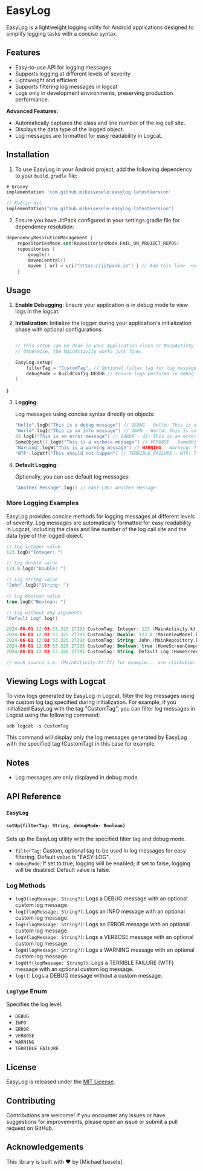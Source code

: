 # EasyLog

EasyLog is a lightweight logging utility for Android applications designed to simplify logging tasks with a concise syntax.

## Features

- Easy-to-use API for logging messages
- Supports logging at different levels of severity
- Lightweight and efficient
- Supports filtering log messages in logcat
- Logs only in development environments, preserving production performance.

**Advanced Features:**
- Automatically captures the class and line number of the log call site.
- Displays the data type of the logged object.
- Log messages are formatted for easy readability in Logcat.

## Installation

1. To use EasyLog in your Android project, add the following dependency to your `build.gradle` file:

```groovy
# Groovy
implementation 'com.github.mikeisesele:easylog:latestVersion'
```

```kotlin
// Kotlin dsl
implementation("com.github.mikeisesele:easylog:latestVersion")
```

2. Ensure you have JitPack configured in your settings.gradle file for dependency resolution:

```kotlin
dependencyResolutionManagement {
    repositoriesMode.set(RepositoriesMode.FAIL_ON_PROJECT_REPOS)
    repositories {
        google()
        mavenCentral()
        maven { url = uri("https://jitpack.io") } // Add this line  <==
    }
```

## Usage

1. **Enable Debugging**: Ensure your application is in debug mode to view logs in the logcat.

2. **Initialization**: Initialize the logger during your application's initialization phase with optional configurations:

    ```kotlin

    // This setup can be done in your Application class or BaseAvtivty if you have one. 
    // Otherwise, the MainActivity works just fine.

    EasyLog.setup(
        filterTag = "CustomTag", // Optional filter tag for log messages. Defaults to EASY-LOG
        debugMode = BuildConfig.DEBUG // Ensure logs performs in debug mode only. [ BuildConfig.DEBUG returns false in release environment ]
    )
    ```
}

3. **Logging**:

   Log messages using concise syntax directly on objects:

   ```kotlin
   "Hello".logD("This is a debug message") // DEBUG - Hello: This is a debug message
   "World".logI("This is an info message") // INFO - World: This is an info message
   42.logE("This is an error message") // ERROR - 42: This is an error message
   SomeObject().logV("This is a verbose message") // VERBOSE - SomeObject: This is a verbose message
   "Warning".logW("This is a warning message") // WARNING - Warning: This is a warning message
   "WTF".logWtf("This should not happen") // TERRIBLE_FAILURE - WTF: This should not happen
   ```

4. **Default Logging**:

   Optionally, you can use default log messages:

   ```kotlin
   "Another Message".log() // EASY-LOG: Another Message
   ```

### More Logging Examples

EasyLog provides concise methods for logging messages at different levels of severity. 
Log messages are automatically formatted for easy readability in Logcat, 
including the class and line number of the log call site and the data type of the logged object.

```kotlin
// Log integer value
123.logD("Integer: ")

// Log double value
123.0.logD("Double: ")

// Log string value
"John".logD("String: ")

// Log boolean value
true.logD("Boolean: ")

// Log without any arguments
"Default Log".log()
```

```kotlin
2024-06-01 12:03:53.325 27193 CustomTag: Integer: 123 (MainActivity.kt:77) // assuming the log was called from MainActivity line 77
2024-06-01 12:03:53.325 27193 CustomTag: Double: 123.0 (MainViewModel.kt:78) // assuming the log was called from MainViewModel line 78
2024-06-01 12:03:53.325 27193 CustomTag: String: John (MainRepository.kt:79) // assuming the log was called from MainRepository line 79
2024-06-01 12:03:53.326 27193 CustomTag: Boolean: true (HomeScreenComposable.kt:80) // assuming the log was called from HomeScreenComposable line 80
2024-06-01 12:03:53.326 27193 CustomTag: String: Default Log (HomeScreenComposable.kt:12) // assuming the log was called from HomeScreenComposable line 12

// each source i.e. (MainActivity.kt:77) for example... are clickable.
```

## Viewing Logs with Logcat

To view logs generated by EasyLog in Logcat, filter the log messages using the custom log tag specified during initialization. For example, if you initialized EasyLog with the tag "CustomTag", you can filter log messages in Logcat using the following command:

```
adb logcat -s CustomTag
```
This command will display only the log messages generated by EasyLog with the specified tag (CustomTag) in this case for example.


## Notes

- Log messages are only displayed in debug mode.

## API Reference

### `EasyLog`

#### `setUp(filterTag: String, debugMode: Boolean)`

Sets up the EasyLog utility with the specified filter tag and debug mode.

- `filterTag`: Custom, optional tag to be used in log messages for easy filtering. Default value is "EASY-LOG".
- `debugMode`: If set to true, logging will be enabled; if set to false, logging will be disabled. Default value is false.

### Log Methods

- `logD(logMessage: String?)`: Logs a DEBUG message with an optional custom log message.
- `logI(logMessage: String?)`: Logs an INFO message with an optional custom log message.
- `logE(logMessage: String?)`: Logs an ERROR message with an optional custom log message.
- `logV(logMessage: String?)`: Logs a VERBOSE message with an optional custom log message.
- `logW(logMessage: String?)`: Logs a WARNING message with an optional custom log message.
- `logWtf(logMessage: String?)`: Logs a TERRIBLE FAILURE (WTF) message with an optional custom log message.
- `log()`: Logs a DEBUG message without a custom message.

### `LogType` Enum

Specifies the log level:

- `DEBUG`
- `INFO`
- `ERROR`
- `VERBOSE`
- `WARNING`
- `TERRIBLE_FAILURE`


## License

EasyLog is released under the [MIT License](LICENSE).

## Contributing

Contributions are welcome! If you encounter any issues or have suggestions for improvements, please open an issue or submit a pull request on GitHub.

## Acknowledgements

This library is built with ❤️ by [Michael Isesele].
